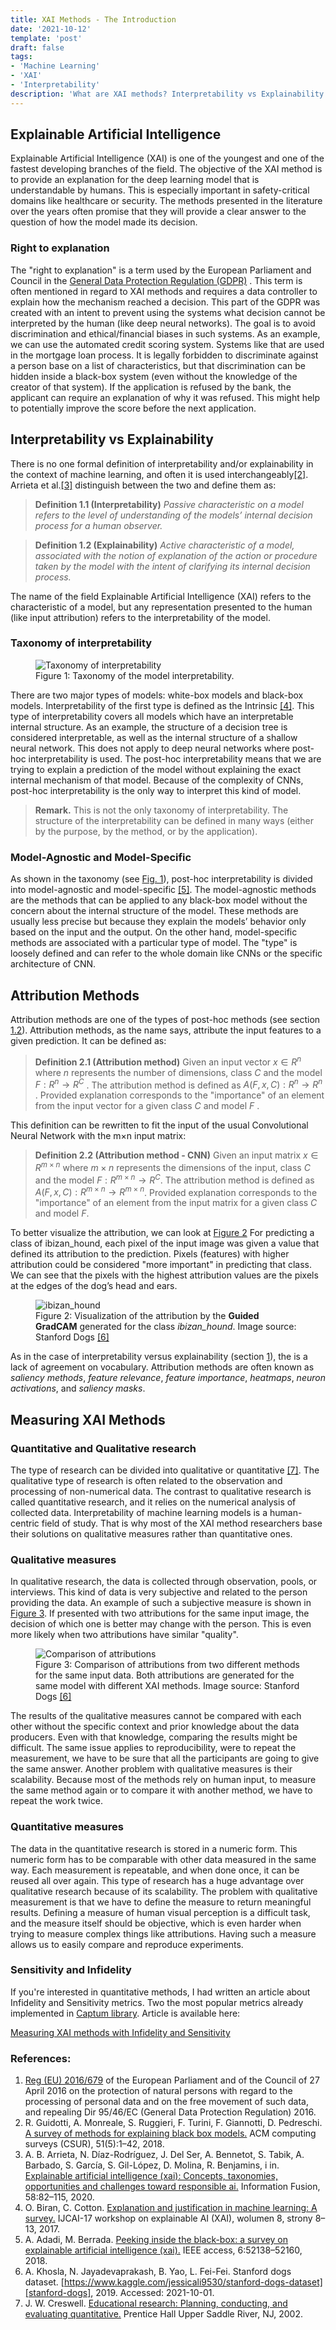 ```yaml
---
title: XAI Methods - The Introduction
date: '2021-10-12'
template: 'post'
draft: false
tags:
- 'Machine Learning'
- 'XAI'
- 'Interpretability'
description: 'What are XAI methods? Interpretability vs Explainability. Taxonomy of the model interpretability. What are the Attribution Methods?'
---
```


## Explainable Artificial Intelligence

Explainable Artificial Intelligence (XAI) is one of the youngest and one of the fastest developing branches of the field. The objective of the XAI method is to provide an explanation for the deep learning model that is understandable by humans. This is especially important in safety-critical domains like healthcare or security. The methods presented in the literature over the years often promise that they will provide a clear answer to the question of how the model made its decision.

### Right to explanation

The "right to explanation" is a term used by the European Parliament and Council in the [General Data Protection Regulation (GDPR)][gdpr-regulation] . This term is often mentioned in regard to XAI methods and requires a data controller to explain how the mechanism reached a decision. This part of the GDPR was created with an intent to prevent using the systems what decision cannot be interpreted by the human (like deep neural networks). The goal is to avoid discrimination and ethical/financial biases in such systems. As an example, we can use the automated credit scoring system. Systems like that are used in the mortgage loan process. It is legally forbidden to discriminate against a person base on a list of characteristics, but that discrimination can be hidden inside a black-box system (even without the knowledge of the creator of that system). If the application is refused by the bank, the applicant can require an explanation of why it was refused. This might help to potentially improve the score before the next application.

## Interpretability vs Explainability

There is no one formal definition of interpretability and/or explainability in the context of machine learning, and often it is used interchangeably[[2]][survery-of-methods]. Arrieta et al.[[3]][concepts-taxonomies] distinguish between the two and define them as:

> __Definition 1.1 (Interpretability)__ _Passive characteristic on a model refers to the level of understanding of the models’ internal decision process for a human observer._

> __Definition 1.2 (Explainability)__ _Active characteristic of a model, associated with the notion of explanation of the action or procedure taken by the model with the intent of clarifying its internal decision process._

The name of the field Explainable Artificial Intelligence (XAI) refers to the characteristic of a model, but any representation presented to the human (like input attribution) refers to the interpretability of the model.

### Taxonomy of interpretability

<figure id="figure-1">
    <img src="taxonomy.png" alt="Taxonomy of interpretability"/>
    <figcaption>Figure 1: Taxonomy of the model interpretability.</figcaption>
</figure>

There are two major types of models: white-box models and black-box models. Interpretability of the first type is defined as the Intrinsic [[4]][taxonomy-survey]. This type of interpretability covers all models which have an interpretable internal structure. As an example, the structure of a decision tree is considered interpretable, as well as the internal structure of a shallow neural network. This does not apply to deep neural networks where post-hoc interpretability is used. The post-hoc interpretability means that we are trying to explain a prediction of the model without explaining the exact internal mechanism of that model. Because of the complexity of CNNs, post-hoc interpretability is the only way to interpret this kind of model.

> __Remark.__ This is not the only taxonomy of interpretability. The structure of the interpretability can be defined in many ways (either by the purpose, by the method, or by the application).

### Model-Agnostic and Model-Specific

As shown in the taxonomy (see [Fig. 1](#figure-1)), post-hoc interpretability is divided into model-agnostic and model-specific [[5]][model-agnostic-specific]. The model-agnostic methods are the methods that can be applied to any black-box model without the concern about the internal structure of the model. These methods are usually less precise but because they explain the models’ behavior only based on the input and the output. On the other hand, model-specific methods are associated with a particular type of model. The "type" is loosely defined and can refer to the whole domain like CNNs or the specific architecture of CNN.

## Attribution Methods

Attribution methods are one of the types of post-hoc methods (see section [1.2](##model-agnostic-and-model-specific)). Attribution methods, as the name says, attribute the input features to a given prediction. It can be defined as:

> __Definition 2.1 (Attribution method)__ Given an input vector $x ∈ R ^n$ where $n$ represents the number of dimensions, class $C$ and the model $F : R ^n → R ^C$ . The attribution method is defined as $A(F, x, C) : R ^n → R ^n$ . Provided explanation corresponds to the "importance" of an element from the input vector for a given class $C$ and model $F$ .

This definition can be rewritten to fit the input of the usual Convolutional Neural Network with the m×n input matrix:

> __Definition 2.2 (Attribution method - CNN)__ Given an input matrix $x ∈ R^{m×n}$ where $m × n$ represents the dimensions of the input, class $C$ and the model $F : R ^{m×n} → R ^C$. The attribution method is defined as $A(F, x, C) : R ^{m×n} → R ^{m×n}$. Provided explanation corresponds to the "importance" of an element from the input matrix for a given class $C$ and model $F$.

To better visualize the attribution, we can look at [Figure 2](#figure-2) For predicting a class of ibizan_hound, each pixel of the input image was given a value that defined its attribution to the prediction. Pixels (features) with higher attribution could be considered "more important" in predicting that class. We can see that the pixels with the highest attribution values are the pixels at the edges of the dog’s head and ears.

<figure id="figure-2">
    <img src="1280-Ibizan_hound-Ibizan_hound.png" alt="ibizan_hound" />
    <figcaption>Figure 2: Visualization of the attribution by the <b>Guided GradCAM</b> generated for the class <i>ibizan_hound</i>. Image source: Stanford Dogs <a href="https://www.kaggle.com/jessicali9530/stanford-dogs-dataset">[6]</a></figcaption>
</figure>

As in the case of interpretability versus explainability (section [1](#interpretability-vs-explainability)), the is a lack of agreement on vocabulary. Attribution methods are often known
as _saliency methods_, _feature relevance_, _feature importance_, _heatmaps_, _neuron activations_, and _saliency masks_.

## Measuring XAI Methods

### Quantitative and Qualitative research

The type of research can be divided into qualitative or quantitative [[7]][educational-research]. The qualitative type of research is often related to the observation and processing of non-numerical data. The contrast to qualitative research is called quantitative research, and it relies on the numerical analysis of collected data. Interpretability of machine learning models is a human-centric field of study. That is why most of the XAI method researchers base their solutions on qualitative measures rather than quantitative ones.

### Qualitative measures

In qualitative research, the data is collected through observation, pools, or interviews. This kind of data is very subjective and related to the person providing the data. An example of such a subjective measure is shown in [Figure 3](#figure-3). If presented with two attributions for the same input image, the decision of which one is better may change with the person. This is even more likely when two attributions have similar "quality".

<figure id="figure-3">
    <img src="qualitative-problem.png" alt="Comparison of attributions" />
    <figcaption>Figure 3: Comparison of attributions from two different methods for the same input data. Both attributions are generated for the same model with different XAI methods. Image source: Stanford Dogs <a href="https://www.kaggle.com/jessicali9530/stanford-dogs-dataset">[6]</a></figcaption>
</figure>

The results of the qualitative measures cannot be compared with each other without the specific context and prior knowledge about the data producers. Even with that knowledge, comparing the results might be difficult. The same issue applies to reproducibility, were to repeat the measurement, we have to be sure that all the participants are going to give the same answer. Another problem with qualitative measures is their scalability. Because most of the methods rely on human input, to measure the same method again or to compare it with another method, we have to repeat the work twice.

### Quantitative measures

The data in the quantitative research is stored in a numeric form. This numeric form has to be comparable with other data measured in the same way. Each measurement is repeatable, and when done once, it can be reused all over again. This type of research has a huge advantage over qualitative research because of its scalability. The problem with qualitative measurement is that we have to define the measure to return meaningful results. Defining a measure of human visual perception is a difficult task, and the measure itself should be objective, which is even harder when trying to measure complex things like attributions. Having such a measure allows us to easily compare and reproduce experiments.

### Sensitivity and Infidelity

If you're interested in quantitative methods, I had written an article about Infidelity and Sensitivity metrics. Two the most popular metrics already implemented in [Captum library](https://captum.ai/). Article is available here:

[Measuring XAI methods with Infidelity and Sensitivity](https://erdem.pl/2021/03/measuring-xai-methods-with-infidelity-and-sensitivity)

### References:

1. [Reg (EU) 2016/679][gdpr-regulation] of the European Parliament and of the Council of 27 April 2016 on the protection of natural persons with regard to the processing of personal data and on the free movement of such data, and repealing Dir 95/46/EC (General Data Protection Regulation) 2016.
2. R. Guidotti, A. Monreale, S. Ruggieri, F. Turini, F. Giannotti, D. Pedreschi. [A survey of methods for explaining black box models.][survery-of-methods] ACM computing surveys (CSUR), 51(5):1–42, 2018.
3. A. B. Arrieta, N. Díaz-Rodríguez, J. Del Ser, A. Bennetot, S. Tabik, A. Barbado, S. García, S. Gil-López, D. Molina, R. Benjamins, i in. [Explainable artificial intelligence (xai): Concepts, taxonomies, opportunities and challenges toward responsible ai.][concepts-taxonomies] Information Fusion, 58:82–115, 2020.
4. O. Biran, C. Cotton. [Explanation and justification in machine learning: A survey.][taxonomy-survey] IJCAI-17 workshop on explainable AI (XAI), wolumen 8, strony 8–13, 2017.
5. A. Adadi, M. Berrada. [Peeking inside the black-box: a survey on explainable artificial intelligence (xai).][model-agnostic-specific] IEEE access, 6:52138–52160, 2018.
6. A. Khosla, N. Jayadevaprakash, B. Yao, L. Fei-Fei. Stanford dogs dataset. [https://www.kaggle.com/jessicali9530/stanford-dogs-dataset][stanford-dogs], 2019. Accessed: 2021-10-01.
7. J. W. Creswell. [Educational research: Planning, conducting, and evaluating quantitative.][educational-research] Prentice Hall Upper Saddle River, NJ, 2002.

[gdpr-regulation]: https://op.europa.eu/en/publication-detail/-/publication/3e485e15-11bd-11e6-ba9a-01aa75ed71a1
[survery-of-methods]: https://arxiv.org/abs/1802.01933
[concepts-taxonomies]: https://arxiv.org/abs/1910.10045
[taxonomy-survey]: http://www.cs.columbia.edu/~orb/papers/xai_survey_paper_2017.pdf
[model-agnostic-specific]: https://ieeexplore.ieee.org/document/8466590
[stanford-dogs]: https://www.kaggle.com/jessicali9530/stanford-dogs-dataset
[educational-research]: http://repository.unmas.ac.id/medias/journal/EBK-00121.pdf